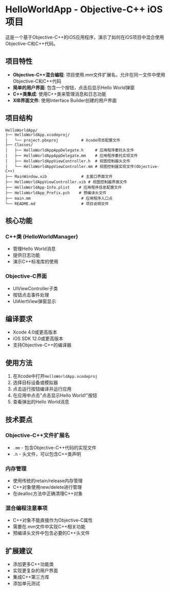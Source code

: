 # HelloWorldApp - Objective-C++ iOS项目

这是一个基于Objective-C++的iOS应用程序，演示了如何在iOS项目中混合使用Objective-C和C++代码。

## 项目特性

- **Objective-C++混合编程**: 项目使用.mm文件扩展名，允许在同一文件中使用Objective-C和C++代码
- **简单的用户界面**: 包含一个按钮，点击后显示Hello World弹窗
- **C++类集成**: 使用C++类来管理消息和日志功能
- **XIB界面文件**: 使用Interface Builder创建的用户界面

## 项目结构

```
HelloWorldApp/
├── HelloWorldApp.xcodeproj/
│   └── project.pbxproj          # Xcode项目配置文件
├── Classes/
│   ├── HelloWorldAppAppDelegate.h     # 应用程序委托头文件
│   ├── HelloWorldAppAppDelegate.mm    # 应用程序委托实现文件
│   ├── HelloWorldAppViewController.h  # 视图控制器头文件
│   └── HelloWorldAppViewController.mm # 视图控制器实现文件(Objective-C++)
├── MainWindow.xib               # 主窗口界面文件
├── HelloWorldAppViewController.xib # 视图控制器界面文件
├── HelloWorldApp-Info.plist    # 应用程序信息配置文件
├── HelloWorldApp_Prefix.pch    # 预编译头文件
├── main.mm                      # 应用程序入口点
└── README.md                    # 项目说明文件
```

## 核心功能

### C++类 (HelloWorldManager)
- 管理Hello World消息
- 提供日志功能
- 演示C++标准库的使用

### Objective-C界面
- UIViewController子类
- 按钮点击事件处理
- UIAlertView弹窗显示

## 编译要求

- Xcode 4.0或更高版本
- iOS SDK 12.0或更高版本
- 支持Objective-C++的编译器

## 使用方法

1. 在Xcode中打开`HelloWorldApp.xcodeproj`
2. 选择目标设备或模拟器
3. 点击运行按钮编译并运行应用
4. 在应用中点击"点击显示Hello World!"按钮
5. 查看弹出的Hello World消息

## 技术要点

### Objective-C++文件扩展名
- `.mm` - 包含Objective-C++代码的实现文件
- `.h` - 头文件，可以包含C++类声明

### 内存管理
- 使用传统的retain/release内存管理
- C++对象使用new/delete进行管理
- 在dealloc方法中正确清理C++对象

### 混合编程注意事项
- C++对象不能直接作为Objective-C属性
- 需要在.mm文件中实现C++相关功能
- 预编译头文件中包含必要的C++头文件

## 扩展建议

- 添加更多C++功能类
- 实现更复杂的用户界面
- 集成C++第三方库
- 添加单元测试